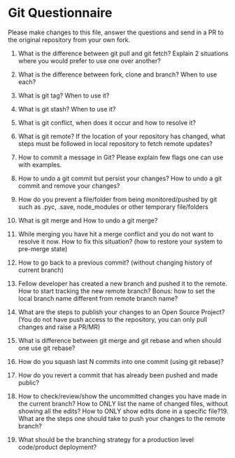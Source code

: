 # Git Questionnaire 

Please make changes to this file, answer the questions and send in a PR to the original repository from your own fork.


1. What is the difference between git pull and git fetch? Explain 2 situations where you would prefer to use one over another?

2. What is the difference between fork, clone and branch? When to use each?

3. What is git tag? When to use it?

4. What is git stash? When to use it?

5. What is git conflict, when does it occur and how to resolve it?

6. What is git remote? If the location of your repository has changed, what steps must be followed in local repository to fetch remote updates?

7. How to commit a message in Git? Please explain few flags one can use with examples.

8. How to undo a git commit but persist your changes? How to undo a git commit and remove your changes?

9. How do you prevent a file/folder from being monitored/pushed by git such as .pyc, .save, node_modules or other temporary file/folders

10. What is git merge and How to undo a git merge?

11. While merging you have hit a merge conflict and you do not want to resolve it now. How to fix this situation? (how to restore your system to pre-merge state)

12. How to go back to a previous commit? (without changing history of current branch)

13. Fellow developer has created a new branch and pushed it to the remote. How to start tracking the new remote branch? Bonus: how to set the local branch name different from remote branch name?

14. What are the steps to publish your changes to an Open Source Project? (You do not have push access to the repository, you can only pull changes and raise a PR/MR)

15. What is difference between git merge and git rebase and when should one use git rebase?

16. How do you squash last N commits into one commit (using git rebase)?

17. How do you revert a commit that has already been pushed and made public?

18. How to check/review/show the uncommitted changes you have made in the current branch? How to ONLY list the name of changed files, without showing all the edits? How to ONLY show edits done in a specific file?19. What are the steps one should take to push your changes to the remote branch?

20. What should be the branching strategy for a production level code/product deployment?